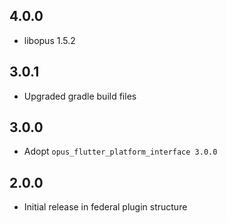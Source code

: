 ## 4.0.0
* libopus 1.5.2

## 3.0.1
* Upgraded gradle build files

## 3.0.0
* Adopt `opus_flutter_platform_interface 3.0.0`

## 2.0.0
* Initial release in federal plugin structure